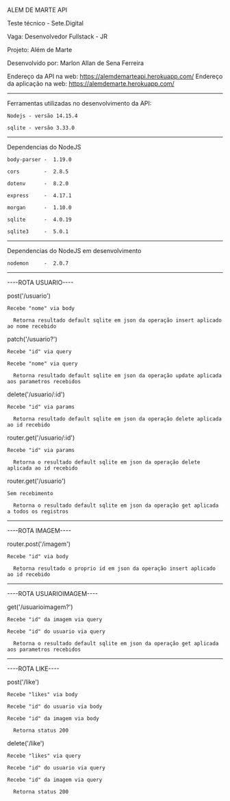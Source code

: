 ALEM DE MARTE API

Teste técnico - Sete.Digital

Vaga: Desenvolvedor Fullstack - JR

Projeto: Além de Marte

Desenvolvido por: Marlon Allan de Sena Ferreira

Endereço da API na web: https://alemdemarteapi.herokuapp.com/
Endereço da aplicação na web: https://alemdemarte.herokuapp.com/

--------------------------------

Ferramentas utilizadas no desenvolvimento da API:

    Nodejs - versão 14.15.4
  
    sqlite - versão 3.33.0
 
 --------------------------------
 
Dependencias do NodeJS

    body-parser -  1.19.0
  
    cors        -  2.8.5
  
    dotenv      -  8.2.0
  
    express     -  4.17.1
  
    morgan      -  1.10.0
  
    sqlite      -  4.0.19
  
    sqlite3     -  5.0.1
 
 --------------------------------
 
Dependencias do NodeJS em desenvolvimento

    nodemon     -  2.0.7
 
 --------------------------------
 
 ----ROTA USUARIO----
 
post('/usuario')

    Recebe "nome" via body
  
      Retorna resultado default sqlite em json da operação insert aplicado ao nome recebido



  patch('/usuario?')
  
    Recebe "id" via query
    
    Recebe "nome" via query
    
      Retorna resultado default sqlite em json da operação update aplicada aos parametros recebidos


  delete('/usuario/:id')
  
    Recebe "id" via params
    
      Retorna resultado default sqlite em json da operação delete aplicada ao id recebido


  router.get('/usuario/:id')
  
    Recebe "id" via params
    
      Retorna o resultado default sqlite em json da operação delete aplicada ao id recebido


  router.get('/usuario')
  
    Sem recebimento
    
      Retorna o resultado default sqlite em json da operação get aplicada a todos os registros
  

--------------------------------

----ROTA IMAGEM----

router.post('/imagem')

    Recebe "id" via body
  
      Retorna resultado o proprio id em json da operação insert aplicado ao id recebido

--------------------------------

----ROTA USUARIOIMAGEM----

get('/usuarioimagem?')

    Recebe "id" da imagem via query 
  
    Recebe "id" do usuario via query 
  
      Retorna o resultado default sqlite em json da operação get aplicada aos parametros recebidos

--------------------------------

----ROTA LIKE----

post('/like')

    Recebe "likes" via body
  
    Recebe "id" do usuario via body
  
    Recebe "id" da imagem via body
  
      Retorna status 200



  delete('/like')
  
    Recebe "likes" via query
    
    Recebe "id" do usuario via query
    
    Recebe "id" da imagem via query
    
      Retorna status 200
      
